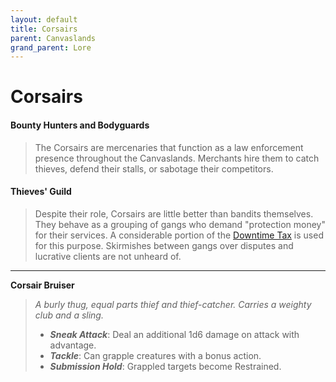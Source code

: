 ```yaml
---
layout: default
title: Corsairs
parent: Canvaslands
grand_parent: Lore
---
```


# Corsairs

#### Bounty Hunters and Bodyguards

> The Corsairs are mercenaries that function as a law enforcement presence throughout the Canvaslands. Merchants hire them to catch thieves, defend their stalls, or sabotage their competitors. 

#### Thieves' Guild

> Despite their role, Corsairs are little better than bandits themselves. They behave as a grouping of gangs who demand "protection money" for their services. A considerable portion of the [Downtime Tax](../../adventuring/index) is used for this purpose. Skirmishes between gangs over disputes and lucrative clients are not unheard of.

---

**Corsair Bruiser**

> _A burly thug, equal parts thief and thief-catcher. Carries a weighty club and a sling._
>
> * ***Sneak Attack***: Deal an additional 1d6 damage on attack with advantage. 
> * ***Tackle***: Can grapple creatures with a bonus action.
> * ***Submission Hold***: Grappled targets become Restrained.